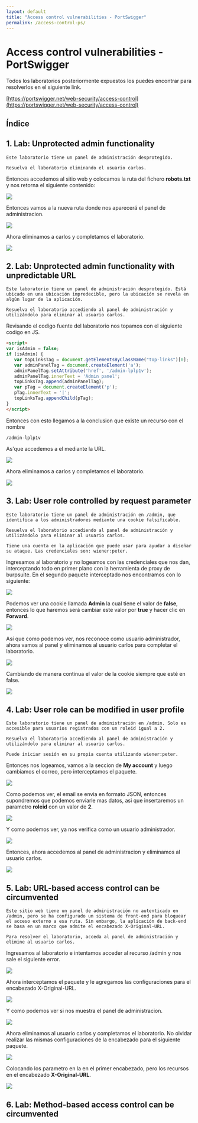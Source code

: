 ```yaml
---
layout: default
title: "Access control vulnerabilities - PortSwigger"
permalink: /access-control-ps/
---
```


# Access control vulnerabilities - PortSwigger

Todos los laboratorios posteriormente expuestos los puedes encontrar para resolverlos en el siguiente link.

[https://portswigger.net/web-security/access-control](https://portswigger.net/web-security/access-control)

## Índice



## 1. Lab: Unprotected admin functionality

```
Este laboratorio tiene un panel de administración desprotegido.

Resuelva el laboratorio eliminando el usuario carlos.
```

Entonces accedemos al sitio web y colocamos la ruta del fichero **robots.txt** y nos retorna el siguiente contenido:

![](img1.png)

Entonces vamos a la nueva ruta donde nos aparecerá el panel de administracion.

![](img2.png)

Ahora eliminamos a carlos y completamos el laboratorio.

![](img3.png)

## 2. Lab: Unprotected admin functionality with unpredictable URL

```
Este laboratorio tiene un panel de administración desprotegido. Está ubicado en una ubicación impredecible, pero la ubicación se revela en algún lugar de la aplicación.

Resuelva el laboratorio accediendo al panel de administración y utilizándolo para eliminar al usuario carlos.
```

Revisando el codigo fuente del laboratorio nos topamos con el siguiente codigo en JS.

```html
<script>
var isAdmin = false;
if (isAdmin) {
   var topLinksTag = document.getElementsByClassName("top-links")[0];
   var adminPanelTag = document.createElement('a');
   adminPanelTag.setAttribute('href', '/admin-lplp1v');
   adminPanelTag.innerText = 'Admin panel';
   topLinksTag.append(adminPanelTag);
   var pTag = document.createElement('p');
   pTag.innerText = '|';
   topLinksTag.appendChild(pTag);
}
</script>
```

Entonces con esto llegamos a la conclusion que existe un recurso con el nombre

```
/admin-lplp1v
```

As'que accedemos a el mediante la URL.

![](img4.png)

Ahora eliminamos a carlos y completamos el laboratorio.

![](img5.png)

## 3. Lab: User role controlled by request parameter

```
Este laboratorio tiene un panel de administración en /admin, que identifica a los administradores mediante una cookie falsificable.

Resuelva el laboratorio accediendo al panel de administración y utilizándolo para eliminar al usuario carlos.

Tiene una cuenta en la aplicación que puede usar para ayudar a diseñar su ataque. Las credenciales son: wiener:peter.
```

Ingresamos al laboratorio y no logeamos con las credenciales que nos dan, interceptando todo en primer plano con la herramienta de proxy de burpsuite. En el segundo paquete interceptado nos encontramos con lo siguiente:

![](img6.png)

Podemos ver una cookie llamada **Admin** la cual tiene el valor de **false**, entonces lo que haremos será cambiar este valor por **true** y hacer clic en **Forward**.

![](img7.png)

Así que como podemos ver, nos reconoce como usuario administrador, ahora vamos al panel y eliminamos al usuario carlos para completar el laboratorio.

![](img8.png)

Cambiando de manera continua el valor de la cookie siempre que esté en false.

![](img9.png)

## 4. Lab: User role can be modified in user profile

```
Este laboratorio tiene un panel de administración en /admin. Solo es accesible para usuarios registrados con un roleid igual a 2.

Resuelva el laboratorio accediendo al panel de administración y utilizándolo para eliminar al usuario carlos.

Puede iniciar sesión en su propia cuenta utilizando wiener:peter.
```

Entonces nos logeamos, vamos a la seccion de **My account** y luego cambiamos el correo, pero interceptamos el paquete.

![](img10.png)

Como podemos ver, el email se envia en formato JSON, entonces supondremos que podemos enviarle mas datos, asi que insertaremos un parametro **roleid** con un valor de **2**.

![](img11.png)

Y como podemos ver, ya nos verifica como un usuario administrador.

![](img12.png)

Entonces, ahora accedemos al panel de administracion y eliminamos al usuario carlos.

![](img13.png)

## 5. Lab: URL-based access control can be circumvented

```
Este sitio web tiene un panel de administración no autenticado en /admin, pero se ha configurado un sistema de front-end para bloquear el acceso externo a esa ruta. Sin embargo, la aplicación de back-end se basa en un marco que admite el encabezado X-Original-URL.

Para resolver el laboratorio, acceda al panel de administración y elimine al usuario carlos.
```

Ingresamos al laboratorio e intentamos acceder al recurso /admin y nos sale el siguiente error.

![](img14.png)

Ahora interceptamos el paquete y le agregamos las configuraciones para el encabezado X-Original-URL.

![](img15.png)

 Y como podemos ver si nos muestra el panel de administracion.

![](img16.png)

Ahora eliminamos al usuario carlos y completamos el laboratorio. No olvidar realizar las mismas configuraciones de la encabezado para el siguiente paquete.

![](img17.png)

Colocando los parametro en la en el primer encabezado, pero los recursos en el encabezado **X-Original-URL**.

![](img18.png)

## 6. Lab: Method-based access control can be circumvented



